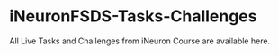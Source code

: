 # iNeuronFSDS-Tasks-Challenges
All Live Tasks and Challenges from iNeuron Course are available here.
